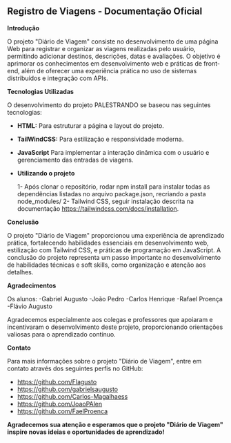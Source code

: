 ## Registro de Viagens - Documentação Oficial

**Introdução**

O projeto "Diário de Viagem" consiste no desenvolvimento de uma página Web para registrar e organizar as viagens realizadas pelo usuário, permitindo adicionar destinos, descrições, datas e avaliações. O objetivo é aprimorar os conhecimentos em desenvolvimento web e práticas de front-end, além de oferecer uma experiência prática no uso de sistemas distribuídos e integração com APIs.

**Tecnologias Utilizadas**

O desenvolvimento do projeto PALESTRANDO se baseou nas seguintes tecnologias:

- **HTML:** Para estruturar a página e layout do projeto.
- **TailWindCSS:** Para estilização e responsividade moderna.
- **JavaScript** Para implementar a interação dinâmica com o usuário e gerenciamento das entradas de viagens.

- **Utilizando o projeto**

  1- Após clonar o repositório, rodar npm install para instalar todas as dependências listadas no arquivo package.json, recriando a pasta node_modules/
  2- Tailwind CSS, seguir instalação descrita na documentação https://tailwindcss.com/docs/installation.

**Conclusão**

O projeto "Diário de Viagem" proporcionou uma experiência de aprendizado prática, fortalecendo habilidades essenciais em desenvolvimento web, estilização com Tailwind CSS, e práticas de programação em JavaScript. A conclusão do projeto representa um passo importante no desenvolvimento de habilidades técnicas e soft skills, como organização e atenção aos detalhes.

**Agradecimentos**

Os alunos:
-Gabriel Augusto
-João Pedro
-Carlos Henrique
-Rafael Proença
-Flávio Augusto

Agradecemos especialmente aos colegas e professores que apoiaram e incentivaram o desenvolvimento deste projeto, proporcionando orientações valiosas para o aprendizado contínuo.

**Contato**

Para mais informações sobre o projeto "Diário de Viagem", entre em contato através dos seguintes perfis no GitHub:

- https://github.com/Flagusto
- https://github.com/gabrielsaugusto
- https://github.com/Carlos-Magalhaess
- https://github.com/JoaoPAlen
- https://github.com/FaelProenca

**Agradecemos sua atenção e esperamos que o projeto "Diário de Viagem" inspire novas ideias e oportunidades de aprendizado!**
